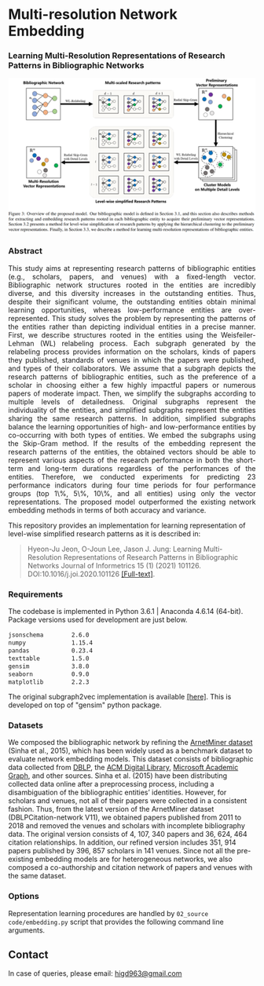 # Multi-resolution Network Embedding
### Learning Multi-Resolution Representations of Research Patterns in Bibliographic Networks
<p align="center">
  <img width="720" src="multiresloutionEmbedding.PNG">
</p>

### Abstract
<p align="justify">This study aims at representing research patterns of bibliographic entities (e.g., scholars, papers, and venues) with a fixed-length vector. Bibliographic network structures rooted in the entities are incredibly diverse, and this diversity increases in the outstanding entities. Thus, despite their significant volume, the outstanding entities obtain minimal learning opportunities, whereas low-performance entities are over-represented. This study solves the problem by representing the patterns of the entities rather than depicting individual entities in a precise manner. First, we describe structures rooted in the entities using the Weisfeiler-Lehman (WL) relabeling process. Each subgraph generated by the relabeling process provides information on the scholars, kinds of papers they published, standards of venues in which the papers were published, and types of their collaborators. We assume that a subgraph depicts the research patterns of bibliographic entities, such as the preference of a scholar in choosing either a few highly impactful papers or numerous papers of moderate impact. Then, we simplify the subgraphs according to multiple levels of detailedness. Original subgraphs represent the individuality of the entities, and simplified subgraphs represent the entities sharing the same research patterns. In addition, simplified subgraphs balance the learning opportunities of high- and low-performance entities by co-occurring with both types of entities. We embed the subgraphs using the Skip-Gram method. If the results of the embedding represent the research patterns of the entities, the obtained vectors should be able to represent various aspects of the research performance in both the short-term and long-term durations regardless of the performances of the entities. Therefore, we conducted experiments for predicting 23 performance indicators during four time periods for four performance groups (top 1\%, 5\%, 10\%, and all entities) using only the vector representations. The proposed model outperformed the existing network embedding methods in terms of both accuracy and variance. 
</p>

This repository provides an implementation for learning representation of level-wise simplified research patterns as it is described in:
> Hyeon-Ju Jeon, O-Joun Lee, Jason J. Jung:
> Learning Multi-Resolution Representations of Research Patterns in Bibliographic Networks
>  Journal of Informetrics 15 (1) (2021) 101126. DOI:10.1016/j.joi.2020.101126
 [[Full-text]](https://www.sciencedirect.com/science/article/pii/S175115772030643X).

### Requirements

The codebase is implemented in Python 3.6.1 | Anaconda 4.6.14 (64-bit). Package versions used for development are just below.
```
jsonschema        2.6.0
numpy             1.15.4
pandas            0.23.4
texttable         1.5.0
gensim            3.8.0
seaborn           0.9.0
matplotlib        2.2.3
```
The original subgraph2vec implementation is available [[here]](https://github.com/MLDroid/subgraph2vec_gensim).
This is developed on top of "gensim" python package.


### Datasets
We composed the bibliographic network by refining the [ArnetMiner dataset](https://www.aminer.cn/citation) (Sinha et al., 2015), which has been widely used as a benchmark dataset to evaluate network embedding models. This dataset consists of bibliographic data collected from [DBLP](https://dblp.uni-trier.de), the [ACM Digital Library](https://dl.acm.org/), [Microsoft Academic Graph](https://www.microsoft.com/en-us/research/project/microsoft-academic-graph/), and other sources. Sinha et al. (2015) have been distributing collected data online after a preprocessing process, including a disambiguation of the bibliographic entities’ identities. However, for scholars and venues, not all of their papers were collected in a consistent fashion. Thus, from the latest version of the ArnetMiner dataset (DBLPCitation-network V11), we obtained papers published from 2011 to 2018 and removed the venues and scholars with incomplete bibliography data. The original version consists of 4, 107, 340 papers and 36, 624, 464 citation relationships. In addition, our refined version includes 351, 914 papers published by 396, 857 scholars in 141 venues. Since not all the pre-existing embedding models are for heterogeneous networks, we also composed a co-authorship and citation network of papers and venues with the same dataset.


### Options

Representation learning procedures are handled by `02_source code/embedding.py` script that provides the following command line arguments.


## Contact ##
In case of queries, please email: higd963@gmail.com






